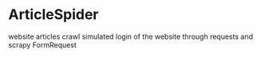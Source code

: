 # ArticleSpider
website articles crawl
simulated login of the website through requests and scrapy FormRequest 
